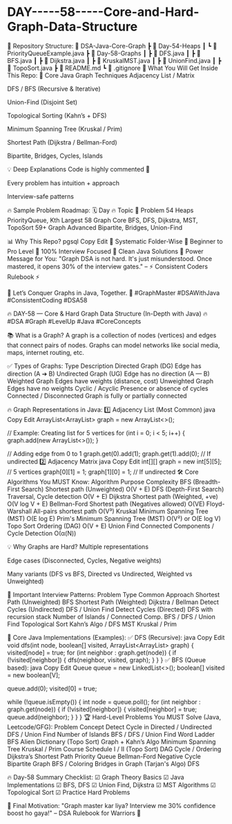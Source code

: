 # DAY-----58-----Core-and-Hard-Graph-Data-Structure

📂 Repository Structure:
📂 DSA-Java-Core-Graph
 ┣ 📂 Day-54-Heaps
 ┃ ┗ 📄 PriorityQueueExample.java
 ┣ 📂 Day-58-Graphs
 ┃ ┣ 📄 DFS.java
 ┃ ┣ 📄 BFS.java
 ┃ ┣ 📄 Dijkstra.java
 ┃ ┣ 📄 KruskalMST.java
 ┃ ┣ 📄 UnionFind.java
 ┃ ┣ 📄 TopoSort.java
 ┣ 📄 README.md
 ┗ 📄 .gitignore
🔑 What You Will Get Inside This Repo:
🚩 Core Java Graph Techniques
Adjacency List / Matrix

DFS / BFS (Recursive & Iterative)

Union-Find (Disjoint Set)

Topological Sorting (Kahn’s + DFS)

Minimum Spanning Tree (Kruskal / Prim)

Shortest Path (Dijkstra / Bellman-Ford)

Bipartite, Bridges, Cycles, Islands

💡 Deep Explanations
Code is highly commented 📝

Every problem has intuition + approach

Interview-safe patterns

🔥 Sample Problem Roadmap:
🗓️ Day	🔥 Topic	🚩 Problem
54	Heaps	PriorityQueue, Kth Largest
58	Graph Core	BFS, DFS, Dijkstra, MST, TopoSort
59+	Graph Advanced	Bipartite, Bridges, Union-Find

📊 Why This Repo?
pgsql
Copy
Edit
🔔 Systematic Folder-Wise
🚩 Beginner to Pro Level
🚀 100% Interview Focused
💪 Clean Java Solutions
💪 Power Message for You:
"Graph DSA is not hard. It's just misunderstood. Once mastered, it opens 30% of the interview gates."
– ⚡ Consistent Coders Rulebook ⚡

🏁 Let’s Conquer Graphs in Java, Together. 🏁
#GraphMaster #DSAWithJava #ConsistentCoding #DSA58

🔥 DAY-58 — Core & Hard Graph Data Structure (In-Depth with Java) 🔥
#DSA #Graph #LevelUp #Java #CoreConcepts

📚 What is a Graph?
A graph is a collection of nodes (vertices) and edges that connect pairs of nodes.
Graphs can model networks like social media, maps, internet routing, etc.

✅ Types of Graphs:
Type	Description
Directed Graph (DG)	Edge has direction (A ➔ B)
Undirected Graph (UG)	Edge has no direction (A — B)
Weighted Graph	Edges have weights (distance, cost)
Unweighted Graph	Edges have no weights
Cyclic / Acyclic	Presence or absence of cycles
Connected / Disconnected	Graph is fully or partially connected

🔥 Graph Representations in Java:
1️⃣ Adjacency List (Most Common)
java
Copy
Edit
ArrayList<ArrayList<Integer>> graph = new ArrayList<>();

// Example: Creating list for 5 vertices
for (int i = 0; i < 5; i++) {
    graph.add(new ArrayList<>());
}

// Adding edge from 0 to 1
graph.get(0).add(1);
graph.get(1).add(0);  // If undirected
2️⃣ Adjacency Matrix
java
Copy
Edit
int[][] graph = new int[5][5];  // 5 vertices
graph[0][1] = 1;
graph[1][0] = 1;  // If undirected
🛠 Core Algorithms You MUST Know:
Algorithm	Purpose	Complexity
BFS (Breadth-First Search)	Shortest path (Unweighted)	O(V + E)
DFS (Depth-First Search)	Traversal, Cycle detection	O(V + E)
Dijkstra	Shortest path (Weighted, +ve)	O(V log V + E)
Bellman-Ford	Shortest path (Negatives allowed)	O(VE)
Floyd-Warshall	All-pairs shortest path	O(V³)
Kruskal	Minimum Spanning Tree (MST)	O(E log E)
Prim's	Minimum Spanning Tree (MST)	O(V²) or O(E log V)
Topo Sort	Ordering (DAG)	O(V + E)
Union Find	Connected Components / Cycle Detection	O(α(N))

💡 Why Graphs are Hard?
Multiple representations

Edge cases (Disconnected, Cycles, Negative weights)

Many variants (DFS vs BFS, Directed vs Undirected, Weighted vs Unweighted)

🚀 Important Interview Patterns:
Problem Type	Common Approach
Shortest Path (Unweighted)	BFS
Shortest Path (Weighted)	Dijkstra / Bellman
Detect Cycles (Undirected)	DFS / Union Find
Detect Cycles (Directed)	DFS with recursion stack
Number of Islands / Connected Comp.	BFS / DFS / Union Find
Topological Sort	Kahn’s Algo / DFS
MST	Kruskal / Prim

📌 Core Java Implementations (Examples):
✅ DFS (Recursive):
java
Copy
Edit
void dfs(int node, boolean[] visited, ArrayList<ArrayList<Integer>> graph) {
    visited[node] = true;
    for (int neighbor : graph.get(node)) {
        if (!visited[neighbor]) {
            dfs(neighbor, visited, graph);
        }
    }
}
✅ BFS (Queue based):
java
Copy
Edit
Queue<Integer> queue = new LinkedList<>();
boolean[] visited = new boolean[V];

queue.add(0);
visited[0] = true;

while (!queue.isEmpty()) {
    int node = queue.poll();
    for (int neighbor : graph.get(node)) {
        if (!visited[neighbor]) {
            visited[neighbor] = true;
            queue.add(neighbor);
        }
    }
}
🏆 Hard-Level Problems You MUST Solve (Java, Leetcode/GFG):
Problem	Concept
Detect Cycle in Directed / Undirected	DFS / Union Find
Number of Islands	BFS / DFS / Union Find
Word Ladder	BFS
Alien Dictionary (Topo Sort)	Graph + Kahn’s Algo
Minimum Spanning Tree	Kruskal / Prim
Course Schedule I / II (Topo Sort)	DAG Cycle / Ordering
Dijkstra’s Shortest Path	Priority Queue
Bellman-Ford	Negative Cycle
Bipartite Graph	BFS / Coloring
Bridges in Graph (Tarjan's Algo)	DFS

🔥 Day-58 Summary Checklist:
☑ Graph Theory Basics
☑ Java Implementations
☑ BFS, DFS
☑ Union Find, Dijkstra
☑ MST Algorithms
☑ Topological Sort
☑ Practice Hard Problems

💪 Final Motivation:
"Graph master kar liya? Interview me 30% confidence boost ho gaya!"
– DSA Rulebook for Warriors 📜
